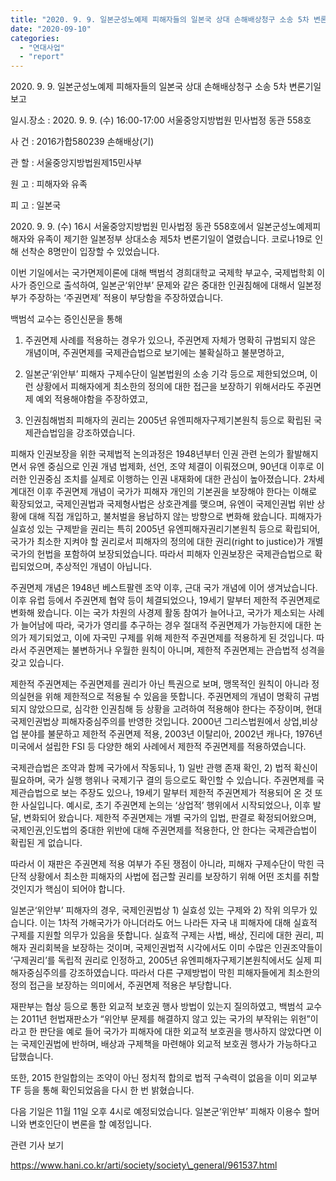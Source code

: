 ```yaml
---
title: "2020. 9. 9. 일본군성노예제 피해자들의 일본국 상대 손해배상청구 소송 5차 변론기일 보고"
date: "2020-09-10"
categories: 
  - "연대사업"
  - "report"
---
```


2020\. 9. 9. 일본군성노예제 피해자들의 일본국 상대 손해배상청구 소송 5차 변론기일 보고

일시.장소 : 2020. 9. 9. (수) 16:00-17:00 서울중앙지방법원 민사법정 동관 558호

사 건 : 2016가합580239 손해배상(기)

관 할 : 서울중앙지방법원제15민사부

원 고 : 피해자와 유족

피 고 : 일본국

2020\. 9. 9. (수) 16시 서울중앙지방법원 민사법정 동관 558호에서 일본군성노예제피해자와 유족이 제기한 일본정부 상대소송 제5차 변론기일이 열렸습니다. 코로나19로 인해 선착순 8명만이 입장할 수 있었습니다.

이번 기일에서는 국가면제이론에 대해 백범석 경희대학교 국제학 부교수, 국제법학회 이사가 증인으로 출석하여, 일본군‘위안부’ 문제와 같은 중대한 인권침해에 대해서 일본정부가 주장하는 ‘주권면제’ 적용이 부당함을 주장하였습니다.

백범석 교수는 증인신문을 통해

1) 주권면제 사례를 적용하는 경우가 있으나, 주권면제 자체가 명확히 규범되지 않은 개념이며, 주권면제를 국제관습법으로 보기에는 불확실하고 불분명하고,

2) 일본군‘위안부’ 피해자 구제수단이 일본법원의 소송 기각 등으로 제한되었으며, 이런 상황에서 피해자에게 최소한의 정의에 대한 접근을 보장하기 위해서라도 주권면제 예외 적용해야함을 주장하였고,

3) 인권침해범죄 피해자의 권리는 2005년 유엔피해자구제기본원칙 등으로 확립된 국제관습법임을 강조하였습니다.

피해자 인권보장을 위한 국제법적 논의과정은 1948년부터 인권 관련 논의가 활발해지면서 유엔 중심으로 인권 개념 법제화, 선언, 조약 체결이 이뤄졌으며, 90년대 이후로 이러한 인권중심 조치를 실제로 이행하는 인권 내재화에 대한 관심이 높아졌습니다. 2차세계대전 이후 주권면제 개념이 국가가 피해자 개인의 기본권을 보장해야 한다는 이해로 확장되었고, 국제인권법과 국제형사법은 상호관계를 맺으며, 유엔이 국제인권법 위반 상황에 대해 직접 개입하고, 불처벌을 용납하지 않는 방향으로 변화해 왔습니다. 피해자가 실효성 있는 구제받을 권리는 특히 2005년 유엔피해자권리기본원칙 등으로 확립되어, 국가가 최소한 지켜야 할 권리로서 피해자의 정의에 대한 권리(right to justice)가 개별 국가의 헌법을 포함하여 보장되었습니다. 따라서 피해자 인권보장은 국제관습법으로 확립되었으며, 추상적인 개념이 아닙니다.

주권면제 개념은 1948년 베스트팔렌 조약 이후, 근대 국가 개념에 이어 생겨났습니다. 이후 유럽 등에서 주권면제 협약 등이 체결되었으나, 19세기 말부터 제한적 주권면제로 변화해 왔습니다. 이는 국가 차원의 사경제 활동 참여가 늘어나고, 국가가 제소되는 사례가 늘어남에 따라, 국가가 영리를 추구하는 경우 절대적 주권면제가 가능한지에 대한 논의가 제기되었고, 이에 자국민 구제를 위해 제한적 주권면제를 적용하게 된 것입니다. 따라서 주권면제는 불변하거나 우월한 원칙이 아니며, 제한적 주권면제는 관습법적 성격을 갖고 있습니다.

제한적 주권면제는 주권면제를 권리가 아닌 특권으로 보며, 맹목적인 원칙이 아니라 정의실현을 위해 제한적으로 적용될 수 있음을 뜻합니다. 주권면제의 개념이 명확히 규범되지 않았으므로, 심각한 인권침해 등 상황을 고려하여 적용해야 한다는 주장이며, 현대 국제인권법상 피해자중심주의를 반영한 것입니다. 2000년 그리스법원에서 상업,비상업 분야를 불문하고 제한적 주권면제 적용, 2003년 이탈리아, 2002년 캐나다, 1976년 미국에서 설립한 FSI 등 다양한 해외 사례에서 제한적 주권면제를 적용하였습니다.

국제관습법은 조약과 함께 국가에서 작동되나, 1) 일반 관행 존재 확인, 2) 법적 확신이 필요하며, 국가 실행 행위나 국제기구 결의 등으로도 확인할 수 있습니다. 주권면제를 국제관습법으로 보는 주장도 있으나, 19세기 말부터 제한적 주권면제가 적용되어 온 것 또한 사실입니다. 예시로, 초기 주권면제 논의는 ‘상업적’ 행위에서 시작되었으나, 이후 발달, 변화되어 왔습니다. 제한적 주권면제는 개별 국가의 입법, 판결로 확정되어왔으며, 국제인권,인도법의 중대한 위반에 대해 주권면제를 적용한다, 안 한다는 국제관습법이 확립된 게 없습니다.

따라서 이 재판은 주권면제 적용 여부가 주된 쟁점이 아니라, 피해자 구제수단이 막힌 극단적 상황에서 최소한 피해자의 사법에 접근할 권리를 보장하기 위해 어떤 조치를 취할 것인지가 핵심이 되어야 합니다.

일본군‘위안부’ 피해자의 경우, 국제인권법상 1) 실효성 있는 구제와 2) 작위 의무가 있습니다. 이는 1차적 가해국가가 아니더라도 어느 나라든 자국 내 피해자에 대해 실효적 구제를 지원할 의무가 있음을 뜻합니다. 실효적 구제는 사법, 배상, 진리에 대한 권리, 피해자 권리회복을 보장하는 것이며, 국제인권법적 시각에서도 이미 수많은 인권조약들이 ‘구제권리’를 독립적 권리로 인정하고, 2005년 유엔피해자구제기본원칙에서도 실제 피해자중심주의를 강조하였습니다. 따라서 다른 구제방법이 막힌 피해자들에게 최소한의 정의 접근을 보장하는 의미에서, 주권면제 적용은 부당합니다.

재판부는 협상 등으로 통한 외교적 보호권 행사 방법이 있는지 질의하였고, 백범석 교수는 2011년 헌법재판소가 “위안부 문제를 해결하지 않고 있는 국가의 부작위는 위헌”이라고 한 판단을 예로 들어 국가가 피해자에 대한 외교적 보호권을 행사하지 않았다면 이는 국제인권법에 반하며, 배상과 구제책을 마련해야 외교적 보호권 행사가 가능하다고 답했습니다.

또한, 2015 한일합의는 조약이 아닌 정치적 합의로 법적 구속력이 없음을 이미 외교부 TF 등을 통해 확인되었음을 다시 한 번 밝혔습니다.

다음 기일은 11월 11일 오후 4시로 예정되었습니다. 일본군‘위안부’ 피해자 이용수 할머니와 변호인단이 변론을 할 예정입니다.

관련 기사 보기

https://www.hani.co.kr/arti/society/society\_general/961537.html
